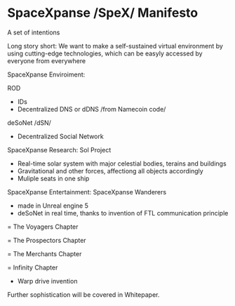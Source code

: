 # SpaceXpanse /SpeX/ Manifesto
A set of intentions    

Long story short: We want to make a self-sustained virtual environment by using cutting-edge technologies, which can be easyly accessed by everyone from everywhere 

SpaceXpanse Enviroiment: 

ROD
- IDs
- Decentralized DNS or dDNS /from Namecoin code/

deSoNet /dSN/
- Decentralized Social Network

SpaceXpanse Research: Sol Project

- Real-time solar system with major celestial bodies, terains and buildings
- Gravitational and other forces, affectiong all objects accordingly
- Muliple seats in one ship

SpaceXpanse Entertainment: SpaceXpanse Wanderers
- made in Unreal engine 5
- deSoNet in real time, thanks to invention of FTL communication principle 

= The Voyagers Chapter

= The Prospectors Chapter

= The Merchants Chapter

= Infinity Chapter
- Warp drive invention 


Further sophistication will be covered in Whitepaper.